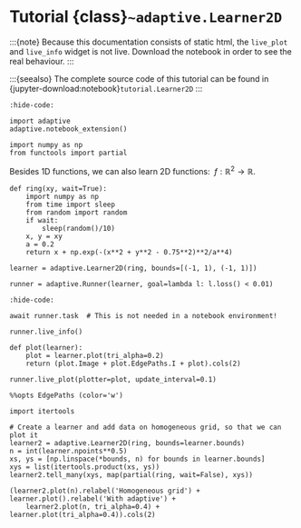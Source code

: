 # Tutorial {class}`~adaptive.Learner2D`

:::{note}
Because this documentation consists of static html, the `live_plot` and `live_info` widget is not live.
Download the notebook in order to see the real behaviour.
:::

:::{seealso}
The complete source code of this tutorial can be found in {jupyter-download:notebook}`tutorial.Learner2D`
:::

```{jupyter-execute}
:hide-code:

import adaptive
adaptive.notebook_extension()

import numpy as np
from functools import partial
```

Besides 1D functions, we can also learn 2D functions:
$\ f: ℝ^2 → ℝ$.

```{jupyter-execute}
def ring(xy, wait=True):
    import numpy as np
    from time import sleep
    from random import random
    if wait:
        sleep(random()/10)
    x, y = xy
    a = 0.2
    return x + np.exp(-(x**2 + y**2 - 0.75**2)**2/a**4)

learner = adaptive.Learner2D(ring, bounds=[(-1, 1), (-1, 1)])
```

```{jupyter-execute}
runner = adaptive.Runner(learner, goal=lambda l: l.loss() < 0.01)
```

```{jupyter-execute}
:hide-code:

await runner.task  # This is not needed in a notebook environment!
```

```{jupyter-execute}
runner.live_info()
```

```{jupyter-execute}
def plot(learner):
    plot = learner.plot(tri_alpha=0.2)
    return (plot.Image + plot.EdgePaths.I + plot).cols(2)

runner.live_plot(plotter=plot, update_interval=0.1)
```

```{jupyter-execute}
%%opts EdgePaths (color='w')

import itertools

# Create a learner and add data on homogeneous grid, so that we can plot it
learner2 = adaptive.Learner2D(ring, bounds=learner.bounds)
n = int(learner.npoints**0.5)
xs, ys = [np.linspace(*bounds, n) for bounds in learner.bounds]
xys = list(itertools.product(xs, ys))
learner2.tell_many(xys, map(partial(ring, wait=False), xys))

(learner2.plot(n).relabel('Homogeneous grid') + learner.plot().relabel('With adaptive') +
    learner2.plot(n, tri_alpha=0.4) + learner.plot(tri_alpha=0.4)).cols(2)
```
